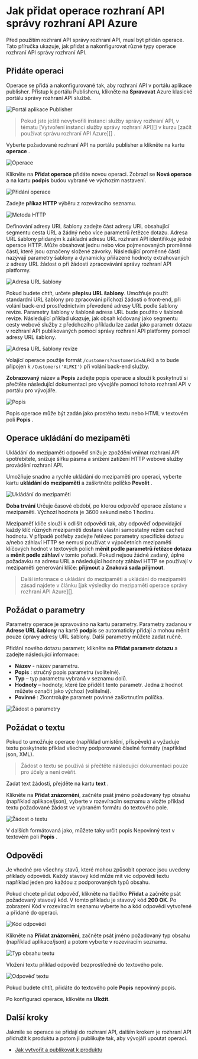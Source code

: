 <properties 
    pageTitle="Jak přidat operace API správy API Azure | Microsoft Azure" 
    description="Naučte se přidávat operace rozhraní API správy rozhraní API Azure." 
    services="api-management" 
    documentationCenter="" 
    authors="steved0x" 
    manager="erikre" 
    editor=""/>

<tags 
    ms.service="api-management" 
    ms.workload="mobile" 
    ms.tgt_pltfrm="na" 
    ms.devlang="na" 
    ms.topic="article" 
    ms.date="10/25/2016" 
    ms.author="sdanie"/>

# <a name="how-to-add-operations-to-an-api-in-azure-api-management"></a>Jak přidat operace rozhraní API správy rozhraní API Azure

Před použitím rozhraní API správy rozhraní API, musí být přidán operace. Tato příručka ukazuje, jak přidat a nakonfigurovat různé typy operace rozhraní API správy rozhraní API.

## <a name="add-operation"> </a>Přidáte operaci

Operace se přidá a nakonfigurované tak, aby rozhraní API v portálu aplikace publisher. Přístup k portálu Publisheru, klikněte na **Spravovat** Azure klasické portálu správy rozhraní API službě.

![Portál aplikace Publisher][api-management-management-console]

>Pokud jste ještě nevytvořili instanci služby správy rozhraní API, v tématu [Vytvoření instanci služby správy rozhraní API][] v kurzu [začít používat správu rozhraní API Azure][] .

Vyberte požadované rozhraní API na portálu publisher a klikněte na kartu **operace** . 

![Operace][api-management-operations]

Klikněte na **Přidat operace** přidáte novou operaci. Zobrazí se **Nová operace** a na kartu **podpis** budou vybrané ve výchozím nastavení.

![Přidání operace][api-management-add-operation]

Zadejte **příkaz HTTP** výběru z rozevíracího seznamu.

![Metoda HTTP][api-management-http-method]

<a name="url-template"></a>

Definování adresy URL šablony zadejte část adresy URL obsahující segmentu cesta URL a žádný nebo více parametrů řetězce dotazu. Adresa URL šablony přidaným k základní adresu URL rozhraní API identifikuje jedné operace HTTP. Může obsahovat jednu nebo více pojmenovaných proměnné části, které jsou označeny složené závorky. Následující proměnné části nazývají parametry šablony a dynamicky přiřazené hodnoty extrahovaných z adresy URL žádost o při žádosti zpracovávání správy rozhraní API platformy.

![Adresa URL šablony][api-management-url-template]

<a name="rewrite-url-template"></a>

Pokud budete chtít, určete **přepisu URL šablony**. Umožňuje použít standardní URL šablony pro zpracování příchozí žádosti o front-end, při volání back-end prostřednictvím převedené adresy URL podle šablony revize. Parametry šablony v šabloně adresa URL bude použito v šabloně revize. Následující příklad ukazuje, jak obsah kódovaný jako segmentu cesty webové služby z předchozího příkladu lze zadat jako parametr dotazu v rozhraní API publikovaných pomocí správy rozhraní API platformy pomocí adresy URL šablony.

![Adresa URL šablony revize][api-management-url-template-rewrite]

Volající operace použije formát `/customers?customerid=ALFKI` a to bude připojen k `/Customers('ALFKI')` při volání back-end služby.


**Zobrazovaný** název a **Popis** zadejte popis operace a slouží k poskytnutí si přečtěte následující dokumentaci pro vývojáře pomocí tohoto rozhraní API v portálu pro vývojáře.

![Popis][api-management-description]

Popis operace může být zadán jako prostého textu nebo HTML v textovém poli **Popis** .

## <a name="operation-caching"> </a>Operace ukládání do mezipaměti

Ukládání do mezipaměti odpověď snižuje zpoždění vnímat rozhraní API spotřebitele, snižuje šířku pásma a snížení zatížení HTTP webové služby provádění rozhraní API. 

Umožňuje snadno a rychle ukládání do mezipaměti pro operaci, vyberte kartu **ukládání do mezipaměti** a zaškrtněte políčko **Povolit** .

![Ukládání do mezipaměti][api-management-caching-tab]

**Doba trvání** Určuje časové období, po kterou odpověď operace zůstane v mezipaměti. Výchozí hodnota je 3600 sekund nebo 1 hodinu.

Mezipaměť klíče slouží k odlišit odpovědi tak, aby odpověď odpovídající každý klíč různých mezipaměti dostane vlastní samostatný režim cached hodnotu. V případě potřeby zadejte řetězec parametry specifické dotazu a/nebo záhlaví HTTP se nemusí používat v výpočetních mezipaměti klíčových hodnot v textových polích **měnit podle parametrů řetězce dotazu** a **měnit podle záhlaví** v tomto pořadí. Pokud nejsou žádné zadaný, úplné požadavku na adresu URL a následující hodnoty záhlaví HTTP se používají v mezipaměti generování klíče: **přijmout** a **Znaková sada přijmout**.

>Další informace o ukládání do mezipaměti a ukládání do mezipaměti zásad najdete v článku [jak výsledky do mezipaměti operace správy rozhraní API Azure][].


## <a name="request-parameters"> </a>Požádat o parametry

Parametry operace je spravováno na kartu parametry. Parametry zadanou v **Adrese URL šablony** na kartě **podpis** se automaticky přidají a mohou měnit pouze úpravy adresy URL šablony. Další parametry můžete zadat ručně.

Přidání nového dotazu parametr, klikněte na **Přidat parametr dotazu** a zadejte následující informace:

-   **Název** - název parametru.
-   **Popis** : stručný popis parametru (volitelné).
-   **Typ** – typ parametru vybraná v seznamu dolů.
-   **Hodnoty** – hodnoty, které lze přidělit tento parametr. Jedna z hodnot můžete označit jako výchozí (volitelné).
-   **Povinné** : Zkontrolujte parametr povinné zaškrtnutím políčka. 

![Žádost o parametry][api-management-request-parameters]

## <a name="request-body"> </a>Požádat o textu

Pokud to umožňuje operace (například umístění, příspěvek) a vyžaduje textu poskytnete příklad všechny podporované číselné formáty (například json, XML). 

>Žádost o textu se používá si přečtěte následující dokumentaci pouze pro účely a není ověřit.

Zadat text žádosti, přejděte na kartu **text** .

Klikněte na **Přidat znázornění**, začněte psát jméno požadovaný typ obsahu (například aplikace/json), vyberte v rozevíracím seznamu a vložte příklad textu požadované žádost ve vybraném formátu do textového pole. 

![Žádost o textu][api-management-request-body]

V dalších formátovaná jako, můžete taky určit popis Nepovinný text v textovém poli **Popis** .

## <a name="responses"> </a>Odpovědi

Je vhodné pro všechny stavů, které mohou způsobit operace jsou uvedeny příklady odpovědi. Každý stavový kód může mít víc odpovědí textu například jeden pro každou z podporovaných typů obsahu. 

Pokud chcete přidat odpověď, klikněte na tlačítko **Přidat** a začněte psát požadovaný stavový kód. V tomto příkladu je stavový kód **200 OK**. Po zobrazení Kód v rozevíracím seznamu vyberte ho a kód odpovědi vytvořené a přidané do operaci.

![Kód odpovědi][api-management-response-code]

Klikněte na **Přidat znázornění**, začněte psát jméno požadovaný typ obsahu (například aplikace/json) a potom vyberte v rozevíracím seznamu.

![Typ obsahu textu][api-management-response-body-content-type]

Vložení textu příklad odpověď bezprostředně do textového pole. 

![Odpověď textu][api-management-response-body]

Pokud budete chtít, přidáte do textového pole **Popis** nepovinný popis.

Po konfiguraci operace, klikněte na **Uložit**.


## <a name="next-steps"> </a>Další kroky

Jakmile se operace se přidají do rozhraní API, dalším krokem je rozhraní API přidružit k produktu a potom ji publikujte tak, aby vývojáři upoutat operací.

-   [Jak vytvořit a publikovat k produktu][]

[api-management-management-console]: ./media/api-management-howto-add-operations/api-management-management-console.png
[api-management-operations]: ./media/api-management-howto-add-operations/api-management-operations.png
[api-management-add-operation]: ./media/api-management-howto-add-operations/api-management-add-operation.png
[api-management-http-method]: ./media/api-management-howto-add-operations/api-management-http-method.png
[api-management-url-template]: ./media/api-management-howto-add-operations/api-management-url-template.png
[api-management-url-template-rewrite]: ./media/api-management-howto-add-operations/api-management-url-template-rewrite.png
[api-management-description]: ./media/api-management-howto-add-operations/api-management-description.png
[api-management-caching-tab]: ./media/api-management-howto-add-operations/api-management-caching-tab.png
[api-management-request-parameters]: ./media/api-management-howto-add-operations/api-management-request-parameters.png
[api-management-request-body]: ./media/api-management-howto-add-operations/api-management-request-body.png
[api-management-response-code]: ./media/api-management-howto-add-operations/api-management-response-code.png
[api-management-response-body-content-type]: ./media/api-management-howto-add-operations/api-management-response-body-content-type.png
[api-management-response-body]: ./media/api-management-howto-add-operations/api-management-response-body.png


[api-management-contoso-api]: ./media/api-management-howto-add-operations/api-management-contoso-api.png

[api-management-add-new-api]: ./media/api-management-howto-add-operations/api-management-add-new-api.png
[api-management-api-settings]: ./media/api-management-howto-add-operations/api-management-api-settings.png
[api-management-api-settings-credentials]: ./media/api-management-howto-add-operations/api-management-api-settings-credentials.png
[api-management-api-summary]: ./media/api-management-howto-add-operations/api-management-api-summary.png
[api-management-echo-operations]: ./media/api-management-howto-add-operations/api-management-echo-operations.png

[Add an operation]: #add-operation
[Operation caching]: #operation-caching
[Request parameters]: #request-parameters
[Request body]: #request-body
[Responses]: #responses
[Next steps]: #next-steps

[Začít používat správu API Azure]: api-management-get-started.md
[Vytvořit instanci služby správy rozhraní API]: api-management-get-started.md#create-service-instance

[How to add operations to an API]: api-management-howto-add-operations.md
[Jak vytvořit a publikovat k produktu]: api-management-howto-add-products.md
[Jak výsledky do mezipaměti operace správy API Azure]: api-management-howto-cache.md
